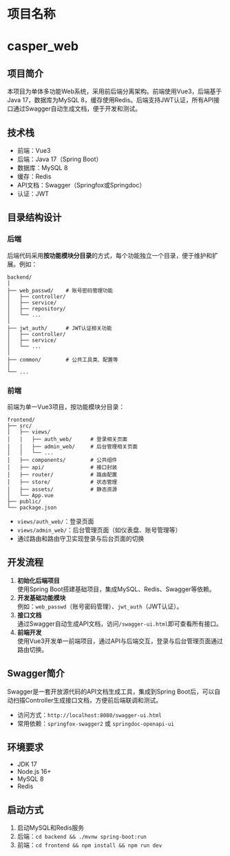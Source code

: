 # 项目名称
# casper_web
## 项目简介

本项目为单体多功能Web系统，采用前后端分离架构。前端使用Vue3，后端基于Java 17，数据库为MySQL 8，缓存使用Redis。后端支持JWT认证，所有API接口通过Swagger自动生成文档，便于开发和测试。

## 技术栈

- 前端：Vue3
- 后端：Java 17（Spring Boot）
- 数据库：MySQL 8
- 缓存：Redis
- API文档：Swagger（Springfox或Springdoc）
- 认证：JWT

## 目录结构设计

### 后端

后端代码采用**按功能模块分目录**的方式，每个功能独立一个目录，便于维护和扩展。例如：

```
backend/
│
├── web_passwd/    # 账号密码管理功能
│   ├── controller/
│   ├── service/
│   ├── repository/
│   └── ...
│
├── jwt_auth/      # JWT认证相关功能
│   ├── controller/
│   ├── service/
│   └── ...
│
├── common/        # 公共工具类、配置等
│
└── ...
```

### 前端

前端为单一Vue3项目，按功能模块分目录：

```
frontend/
├── src/
│   ├── views/
│   │   ├── auth_web/      # 登录相关页面
│   │   ├── admin_web/     # 后台管理相关页面
│   │   └── ...
│   ├── components/        # 公共组件
│   ├── api/               # 接口封装
│   ├── router/            # 路由配置
│   ├── store/             # 状态管理
│   ├── assets/            # 静态资源
│   └── App.vue
├── public/
└── package.json
```

- `views/auth_web/`：登录页面
- `views/admin_web/`：后台管理页面（如仪表盘、账号管理等）
- 通过路由和路由守卫实现登录与后台页面的切换

## 开发流程

1. **初始化后端项目**  
   使用Spring Boot搭建基础项目，集成MySQL、Redis、Swagger等依赖。
2. **开发基础功能模块**  
   例如：`web_passwd`（账号密码管理）、`jwt_auth`（JWT认证）。
3. **接口文档**  
   通过Swagger自动生成API文档，访问`/swagger-ui.html`即可查看所有接口。
4. **前端开发**  
   使用Vue3开发单一前端项目，通过API与后端交互，登录与后台管理页面通过路由切换。

## Swagger简介

Swagger是一套开放源代码的API文档生成工具，集成到Spring Boot后，可以自动扫描Controller生成接口文档，方便前后端联调和测试。

- 访问方式：`http://localhost:8080/swagger-ui.html`
- 常用依赖：`springfox-swagger2` 或 `springdoc-openapi-ui`

## 环境要求

- JDK 17
- Node.js 16+
- MySQL 8
- Redis

## 启动方式

1. 启动MySQL和Redis服务
2. 后端：`cd backend && ./mvnw spring-boot:run`
3. 前端：`cd frontend && npm install && npm run dev` 